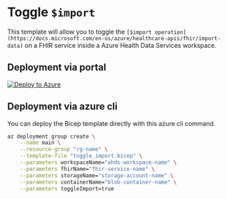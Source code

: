 # Toggle `$import`

This template will allow you to toggle the `[$import operation](https://docs.microsoft.com/en-us/azure/healthcare-apis/fhir/import-data)` on a FHIR service inside a Azure Health Data Services workspace. 

## Deployment via portal

[![Deploy to Azure](https://aka.ms/deploytoazurebutton)](https://portal.azure.com/#create/Microsoft.Template/uri/https%3A%2F%2Fraw.githubusercontent.com%2Fmikaelweave%2Fazure-health-scripts%2Fmain%2Ffhir-import-toggle%2Ftoggle_import.json)

## Deployment via azure cli

You can deploy the Bicep template directly with this azure cli command.

```sh
az deployment group create \
    --name main \
    --resource-group "rg-name" \
    --template-file "toggle_import.bicep" \
    --parameters workspaceName="ahds-workspace-name" \
    --parameters fhirName="fhir-service-name" \
    --parameters storageName="storage-account-name" \
    --parameters containerName="blob-container-name" \
    --parameters toggleImport=true
```
